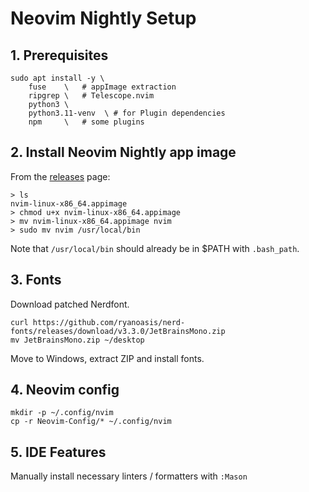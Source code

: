 # Neovim Nightly Setup

## 1. Prerequisites

```
sudo apt install -y \
    fuse    \   # appImage extraction
    ripgrep \   # Telescope.nvim
    python3 \
    python3.11-venv  \ # for Plugin dependencies
    npm     \   # some plugins
```

## 2. Install Neovim Nightly app image

From the [releases](https://github.com/neovim/neovim/releases/) page:

```
> ls
nvim-linux-x86_64.appimage
> chmod u+x nvim-linux-x86_64.appimage 
> mv nvim-linux-x86_64.appimage nvim
> sudo mv nvim /usr/local/bin

```
Note that `/usr/local/bin` should already be in $PATH with `.bash_path`.

## 3. Fonts

Download patched Nerdfont.

```
curl https://github.com/ryanoasis/nerd-fonts/releases/download/v3.3.0/JetBrainsMono.zip
mv JetBrainsMono.zip ~/desktop
```

Move to Windows, extract ZIP and install fonts.


## 4. Neovim config

```
mkdir -p ~/.config/nvim
cp -r Neovim-Config/* ~/.config/nvim
```

## 5. IDE Features

Manually install necessary linters / formatters with `:Mason`

